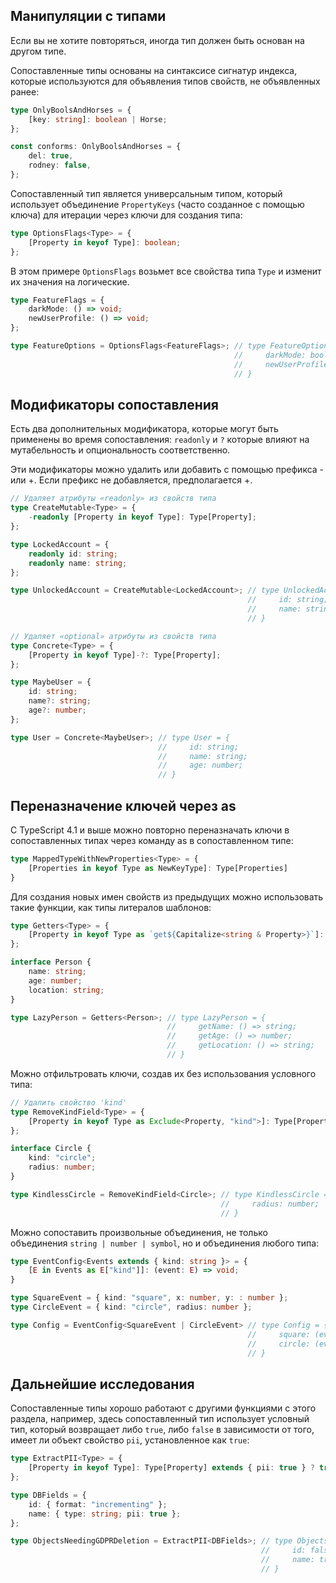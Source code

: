 ## Манипуляции с типами

Если вы не хотите повторяться, иногда тип должен быть основан на другом типе.

Сопоставленные типы основаны на синтаксисе сигнатур индекса, которые используются для объявления типов свойств, не объявленных ранее:

```ts
type OnlyBoolsAndHorses = {
	[key: string]: boolean | Horse;
};

const conforms: OnlyBoolsAndHorses = {
	del: true,
	rodney: false,
};
```

Сопоставленный тип является универсальным типом, который использует объединение `PropertyKeys` (часто созданное с помощью ключа) для итерации через ключи для создания типа:

```ts
type OptionsFlags<Type> = {
	[Property in keyof Type]: boolean;
};
```

В этом примере `OptionsFlags` возьмет все свойства типа `Type` и изменит их значения на логические.

```ts
type FeatureFlags = {
	darkMode: () => void;
	newUserProfile: () => void;
};

type FeatureOptions = OptionsFlags<FeatureFlags>; // type FeatureOptions = {
												  //     darkMode: boolean;
											      //     newUserProfile: boolean;
												  // }
```

## Модификаторы сопоставления

Есть два дополнительных модификатора, которые могут быть применены во время сопоставления: `readonly` и `?` которые влияют на мутабельность и опциональность соответственно.

Эти модификаторы можно удалить или добавить с помощью префикса - или +. Если префикс не добавляется, предполагается +.

```ts
// Удаляет атрибуты «readonly» из свойств типа
type CreateMutable<Type> = {
	-readonly [Property in keyof Type]: Type[Property];
};

type LockedAccount = {
	readonly id: string;
	readonly name: string;
};

type UnlockedAccount = CreateMutable<LockedAccount>; // type UnlockedAccount = {
												     //     id: string;
												     //     name: string;
													 // }
```

```ts
// Удаляет «optional» атрибуты из свойств типа
type Concrete<Type> = {
	[Property in keyof Type]-?: Type[Property];
};

type MaybeUser = {
	id: string;
	name?: string;
	age?: number;
};

type User = Concrete<MaybeUser>; // type User = {
							     //     id: string;
							     //     name: string;
							     //     age: number;
								 // }
```

## Переназначение ключей через as

С TypeScript 4.1 и выше можно повторно переназначать ключи в сопоставленных типах через команду as в сопоставленном типе:

```ts
type MappedTypeWithNewProperties<Type> = {
	[Properties in keyof Type as NewKeyType]: Type[Properties]
}
```

Для создания новых имен свойств из предыдущих можно использовать такие функции, как типы литералов шаблонов:

```ts
type Getters<Type> = {
	[Property in keyof Type as `get${Capitalize<string & Property>}`]: () => Type[Property]
};

interface Person {
	name: string;
	age: number;
	location: string;
}

type LazyPerson = Getters<Person>; // type LazyPerson = {
								   //     getName: () => string;
							       //     getAge: () => number;
							       //     getLocation: () => string;
								   // }
```

Можно отфильтровать ключи, создав их без использования условного типа:

```ts
// Удалить свойство 'kind'
type RemoveKindField<Type> = {
	[Property in keyof Type as Exclude<Property, "kind">]: Type[Property]
};

interface Circle {
	kind: "circle";
	radius: number;
}

type KindlessCircle = RemoveKindField<Circle>; // type KindlessCircle = {
											   //     radius: number;
											   // }
```

Можно сопоставить произвольные объединения, не только объединения `string | number | symbol`, но и объединения любого типа:

```ts
type EventConfig<Events extends { kind: string }> = {
	[E in Events as E["kind"]]: (event: E) => void;
}

type SquareEvent = { kind: "square", x: number, y: : number };
type CircleEvent = { kind: "circle", radius: number };

type Config = EventConfig<SquareEvent | CircleEvent> // type Config = {
												     //     square: (event: SquareEvent) => void;
												     //     circle: (event: CircleEvent) => void;
													 // }
```

## Дальнейшие исследования

Сопоставленные типы хорошо работают с другими функциями с этого раздела, например, здесь сопоставленный тип использует условный тип, который возвращает либо `true`, либо `false` в зависимости от того, имеет ли объект свойство `pii`, установленное как `true`:

```ts
type ExtractPII<Type> = {
	[Property in keyof Type]: Type[Property] extends { pii: true } ? true : false;
};

type DBFields = {
	id: { format: "incrementing" };
	name: { type: string; pii: true };
};

type ObjectsNeedingGDPRDeletion = ExtractPII<DBFields>; // type ObjectsNeedingGDPRDeletion = {
													    //     id: false;
													    //     name: true;
														// }
```